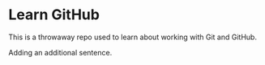 # Learn GitHub

This is a throwaway repo used to learn about working with Git and GitHub.

Adding an additional sentence.
